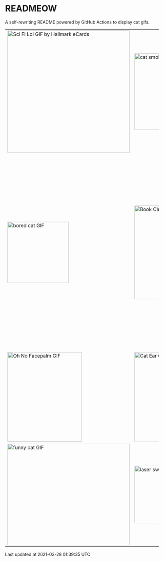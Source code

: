 # READMEOW

A self-rewriting README powered by GitHub Actions to display cat gifs.

<table>
<tr>
	<td><img src="https://media1.giphy.com/media/BzyTuYCmvSORqs1ABM/giphy.gif?cid=a0cc1d54qrq89nerudeb81a2j5ckm09bbjh1kz6dowf9ji7s&rid=giphy.gif" width="400" height="400" title="Sci Fi Lol GIF by Hallmark eCards"></td><td><img src="https://media4.giphy.com/media/3o6Zt481isNVuQI1l6/giphy.gif?cid=a0cc1d54qrq89nerudeb81a2j5ckm09bbjh1kz6dowf9ji7s&rid=giphy.gif" width="400" height="250" title="cat smoking GIF by sheepfilms"></td><td><img src="https://media1.giphy.com/media/xUPGcyi4YxcZp8dWZq/giphy.gif?cid=a0cc1d54qrq89nerudeb81a2j5ckm09bbjh1kz6dowf9ji7s&rid=giphy.gif" width="400" height="250" title="Cat Yoga GIF by MakeSpace"></td>
</tr>
<tr>
	<td><img src="https://media4.giphy.com/media/mlvseq9yvZhba/giphy.gif?cid=a0cc1d54qrq89nerudeb81a2j5ckm09bbjh1kz6dowf9ji7s&rid=giphy.gif" width="200" height="200" title="bored cat GIF"></td><td><img src="https://media3.giphy.com/media/1iu8uG2cjYFZS6wTxv/giphy-downsized-medium.gif?cid=a0cc1d54qrq89nerudeb81a2j5ckm09bbjh1kz6dowf9ji7s&rid=giphy-downsized-medium.gif" width="245" height="306" title="Book Club Cat GIF"></td><td><img src="https://media1.giphy.com/media/jpbnoe3UIa8TU8LM13/giphy-downsized-medium.gif?cid=a0cc1d54qrq89nerudeb81a2j5ckm09bbjh1kz6dowf9ji7s&rid=giphy-downsized-medium.gif" width="640" height="640" title="Cat Party GIF"></td>
</tr>
<tr>
	<td><img src="https://media0.giphy.com/media/yFQ0ywscgobJK/giphy.gif?cid=a0cc1d54qrq89nerudeb81a2j5ckm09bbjh1kz6dowf9ji7s&rid=giphy.gif" width="243" height="293" title="Oh No Facepalm GIF"></td><td><img src="https://media3.giphy.com/media/MCfhrrNN1goH6/giphy-downsized-medium.gif?cid=a0cc1d54qrq89nerudeb81a2j5ckm09bbjh1kz6dowf9ji7s&rid=giphy-downsized-medium.gif" width="294" height="294" title="Cat Ear GIF by swerk"></td><td><img src="https://media2.giphy.com/media/l0ExdMHUDKteztyfe/giphy.gif?cid=a0cc1d54qrq89nerudeb81a2j5ckm09bbjh1kz6dowf9ji7s&rid=giphy.gif" width="400" height="250" title="cat smoking GIF by sheepfilms"></td>
</tr>
<tr>
	<td><img src="https://media2.giphy.com/media/13CoXDiaCcCoyk/giphy.gif?cid=a0cc1d54qrq89nerudeb81a2j5ckm09bbjh1kz6dowf9ji7s&rid=giphy.gif" width="400" height="332" title="funny cat GIF"></td><td><img src="https://media3.giphy.com/media/q1MeAPDDMb43K/giphy.gif?cid=a0cc1d54qrq89nerudeb81a2j5ckm09bbjh1kz6dowf9ji7s&rid=giphy.gif" width="300" height="188" title="laser sword cat GIF"></td><td><img src="https://media2.giphy.com/media/1KoN1DMBnCMWk/giphy.gif?cid=a0cc1d54qrq89nerudeb81a2j5ckm09bbjh1kz6dowf9ji7s&rid=giphy.gif" width="400" height="250" title="Cat Reaction GIF by sheepfilms"></td>
</tr>
</table>

Last updated at 2021-03-28 01:39:35 UTC